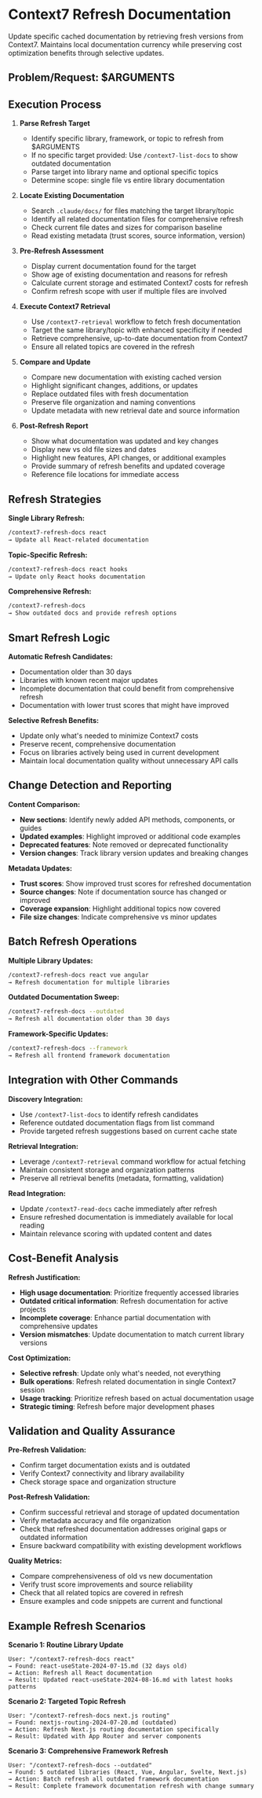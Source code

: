 # Context7 Refresh Documentation

Update specific cached documentation by retrieving fresh versions from Context7. Maintains local documentation currency while preserving cost optimization benefits through selective updates.

## Problem/Request: $ARGUMENTS

## Execution Process

1. **Parse Refresh Target**
   - Identify specific library, framework, or topic to refresh from $ARGUMENTS
   - If no specific target provided: Use `/context7-list-docs` to show outdated documentation
   - Parse target into library name and optional specific topics
   - Determine scope: single file vs entire library documentation

2. **Locate Existing Documentation**
   - Search `.claude/docs/` for files matching the target library/topic
   - Identify all related documentation files for comprehensive refresh
   - Check current file dates and sizes for comparison baseline
   - Read existing metadata (trust scores, source information, version)

3. **Pre-Refresh Assessment**
   - Display current documentation found for the target
   - Show age of existing documentation and reasons for refresh
   - Calculate current storage and estimated Context7 costs for refresh
   - Confirm refresh scope with user if multiple files are involved

4. **Execute Context7 Retrieval**
   - Use `/context7-retrieval` workflow to fetch fresh documentation
   - Target the same library/topic with enhanced specificity if needed
   - Retrieve comprehensive, up-to-date documentation from Context7
   - Ensure all related topics are covered in the refresh

5. **Compare and Update**
   - Compare new documentation with existing cached version
   - Highlight significant changes, additions, or updates
   - Replace outdated files with fresh documentation
   - Preserve file organization and naming conventions
   - Update metadata with new retrieval date and source information

6. **Post-Refresh Report**
   - Show what documentation was updated and key changes
   - Display new vs old file sizes and dates
   - Highlight new features, API changes, or additional examples
   - Provide summary of refresh benefits and updated coverage
   - Reference file locations for immediate access

## Refresh Strategies

**Single Library Refresh:**
```bash
/context7-refresh-docs react
→ Update all React-related documentation
```

**Topic-Specific Refresh:**
```bash  
/context7-refresh-docs react hooks
→ Update only React hooks documentation
```

**Comprehensive Refresh:**
```bash
/context7-refresh-docs
→ Show outdated docs and provide refresh options
```

## Smart Refresh Logic

**Automatic Refresh Candidates:**
- Documentation older than 30 days
- Libraries with known recent major updates
- Incomplete documentation that could benefit from comprehensive refresh
- Documentation with lower trust scores that might have improved

**Selective Refresh Benefits:**
- Update only what's needed to minimize Context7 costs
- Preserve recent, comprehensive documentation
- Focus on libraries actively being used in current development
- Maintain local documentation quality without unnecessary API calls

## Change Detection and Reporting

**Content Comparison:**
- **New sections**: Identify newly added API methods, components, or guides
- **Updated examples**: Highlight improved or additional code examples  
- **Deprecated features**: Note removed or deprecated functionality
- **Version changes**: Track library version updates and breaking changes

**Metadata Updates:**
- **Trust scores**: Show improved trust scores for refreshed documentation
- **Source changes**: Note if documentation source has changed or improved
- **Coverage expansion**: Highlight additional topics now covered
- **File size changes**: Indicate comprehensive vs minor updates

## Batch Refresh Operations

**Multiple Library Updates:**
```bash
/context7-refresh-docs react vue angular
→ Refresh documentation for multiple libraries
```

**Outdated Documentation Sweep:**
```bash
/context7-refresh-docs --outdated
→ Refresh all documentation older than 30 days
```

**Framework-Specific Updates:**
```bash
/context7-refresh-docs --framework
→ Refresh all frontend framework documentation
```

## Integration with Other Commands

**Discovery Integration:**
- Use `/context7-list-docs` to identify refresh candidates
- Reference outdated documentation flags from list command
- Provide targeted refresh suggestions based on current cache state

**Retrieval Integration:**
- Leverage `/context7-retrieval` command workflow for actual fetching
- Maintain consistent storage and organization patterns
- Preserve all retrieval benefits (metadata, formatting, validation)

**Read Integration:**
- Update `/context7-read-docs` cache immediately after refresh
- Ensure refreshed documentation is immediately available for local reading
- Maintain relevance scoring with updated content and dates

## Cost-Benefit Analysis

**Refresh Justification:**
- **High usage documentation**: Prioritize frequently accessed libraries
- **Outdated critical information**: Refresh documentation for active projects
- **Incomplete coverage**: Enhance partial documentation with comprehensive updates
- **Version mismatches**: Update documentation to match current library versions

**Cost Optimization:**
- **Selective refresh**: Update only what's needed, not everything
- **Bulk operations**: Refresh related documentation in single Context7 session
- **Usage tracking**: Prioritize refresh based on actual documentation usage
- **Strategic timing**: Refresh before major development phases

## Validation and Quality Assurance

**Pre-Refresh Validation:**
- Confirm target documentation exists and is outdated
- Verify Context7 connectivity and library availability
- Check storage space and organization structure

**Post-Refresh Validation:**
- Confirm successful retrieval and storage of updated documentation
- Verify metadata accuracy and file organization
- Check that refreshed documentation addresses original gaps or outdated information
- Ensure backward compatibility with existing development workflows

**Quality Metrics:**
- Compare comprehensiveness of old vs new documentation
- Verify trust score improvements and source reliability
- Check that all related topics are covered in refresh
- Ensure examples and code snippets are current and functional

## Example Refresh Scenarios

**Scenario 1: Routine Library Update**
```
User: "/context7-refresh-docs react"
→ Found: react-useState-2024-07-15.md (32 days old)
→ Action: Refresh all React documentation
→ Result: Updated react-useState-2024-08-16.md with latest hooks patterns
```

**Scenario 2: Targeted Topic Refresh**
```
User: "/context7-refresh-docs next.js routing"
→ Found: nextjs-routing-2024-07-20.md (outdated)
→ Action: Refresh Next.js routing documentation specifically
→ Result: Updated with App Router and server components
```

**Scenario 3: Comprehensive Framework Refresh**
```
User: "/context7-refresh-docs --outdated"
→ Found: 5 outdated libraries (React, Vue, Angular, Svelte, Next.js)
→ Action: Batch refresh all outdated framework documentation
→ Result: Complete framework documentation refresh with change summary
```